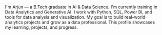 I'm Arjun — a B.Tech graduate in AI & Data Science.
I'm currently training in Data Analytics and Generative AI.
I work with Python, SQL, Power BI, and tools for data analysis and visualization.
My goal is to build real-world analytics projects and grow as a data professional.
This profile showcases my learning, projects, and progress.
